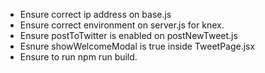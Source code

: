 - Ensure correct ip address on base.js
- Ensure correct environment on server.js for knex.
- Ensure postToTwitter is enabled on postNewTweet.js
- Esnure showWelcomeModal is true inside TweetPage.jsx
- Ensure to run npm run build.